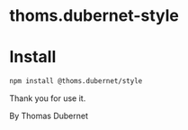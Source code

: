# thoms.dubernet-style

# Install

```bash
npm install @thoms.dubernet/style
```

Thank you for use it.

By Thomas Dubernet
